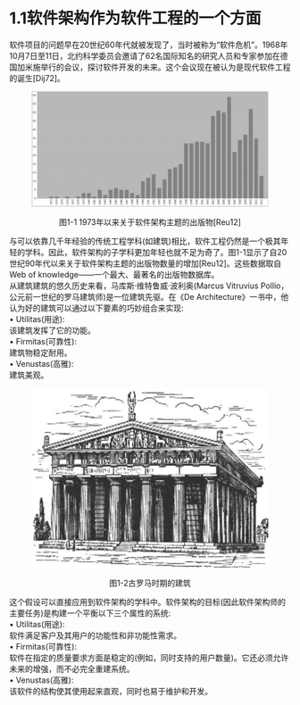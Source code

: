 # 1.1软件架构作为软件工程的一个方面


软件项目的问题早在20世纪60年代就被发现了，当时被称为“软件危机”。1968年10月7日至11日，北约科学委员会邀请了62名国际知名的研究人员和专家参加在德国加米施举行的会议，探讨软件开发的未来。这个会议现在被认为是现代软件工程的诞生\[Dij72]。

<figure><img src="../.gitbook/assets/image (22).png" alt=""><figcaption></figcaption></figure>

<p align="center">图1-1 1973年以来关于软件架构主题的出版物[Reu12]</p>


与可以依靠几千年经验的传统工程学科(如建筑)相比，软件工程仍然是一个极其年轻的学科。因此，软件架构的子学科更加年轻也就不足为奇了。图1-1显示了自20世纪90年代以来关于软件架构主题的出版物数量的增加\[Reu12]。这些数据取自Web of knowledge——一个最大、最著名的出版物数据库。
\
从建筑建筑的悠久历史来看，马库斯·维特鲁威·波利奥(Marcus Vitruvius Pollio，公元前一世纪的罗马建筑师)是一位建筑先驱。在《De Architecture》一书中，他认为好的建筑可以通过以下要素的巧妙组合来实现:
\
• Utilitas(用途):
\
该建筑发挥了它的功能。
\
• Firmitas(可靠性):
\
建筑物稳定耐用。
\
• Venustas(高雅):
\
建筑美观。

<figure><img src="../.gitbook/assets/image (23).png" alt=""><figcaption></figcaption></figure>

<p align="center">
图1-2古罗马时期的建筑</p>

这个假设可以直接应用到软件架构的学科中。软件架构的目标(因此软件架构师的主要任务)是构建一个平衡以下三个属性的系统:
\
• Utilitas(用途):
\
软件满足客户及其用户的功能性和非功能性需求。
\
• Firmitas(可靠性):
\
软件在指定的质量要求方面是稳定的(例如，同时支持的用户数量)。它还必须允许未来的增强，而不必完全重建系统。
\
• Venustas(高雅):
\
该软件的结构使其使用起来直观，同时也易于维护和开发。

